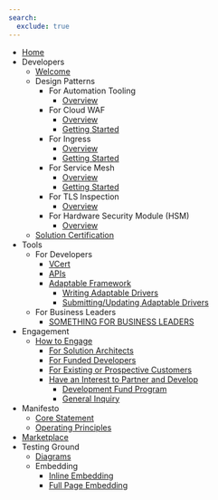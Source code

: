 ```yaml
---
search:
  exclude: true
---
```


- [Home](index.md)
- Developers
    - [Welcome](developers/devs-welcome.md)
    - Design Patterns
        - For Automation Tooling
            - [Overview](#)
        - For Cloud WAF
            - [Overview](developers/design-patterns/for-cloud-waf/cloud-waf-overview.md)
            - [Getting Started](developers/design-patterns/for-cloud-waf/cloud-waf-getting-started.md)
        - For Ingress
            - [Overview](developers/design-patterns/for-ingress/overview-ingress.md)
            - [Getting Started](developers/design-patterns/for-ingress/getting-started-ingress.md)
        - For Service Mesh
            - [Overview](developers/design-patterns/for-service-mesh/overview-service-mesh.md)
            - [Getting Started](developers/design-patterns/for-service-mesh/getting-started-service-mesh.md)
        - For TLS Inspection
            - [Overview](developers/design-patterns/for-tls-inspection/overview-tls-inspection.md)
        - For Hardware Security Module (HSM)
            - [Overview](developers/design-patterns/for-hsm/overview-hsm.md)
    - [Solution Certification](developers/certification/tlsp-certification.md)
- Tools
    - For Developers
        - [VCert](tools/vcert/overview-vcert.md)
        - [APIs](tools/api/overview-api.md)
        - [Adaptable Framework](tools/adaptable-framework/overview-adaptable-framework.md)
            - [Writing Adaptable Drivers](tools/adaptable-framework/writing-adaptable-drivers.md)
            - [Submitting/Updating Adaptable Drivers](tools/adaptable-framework/submitting-your-adaptable-driver.md)
    - For Business Leaders
        - [SOMETHING FOR BUSINESS LEADERS](#)
- Engagement
    - [How to Engage](engagement/how-to-engage.md)
        - [For Solution Architects](engagement/solution-architects.md)
        - [For Funded Developers](engagement/funded-developers.md)
        - [For Existing or Prospective Customers](engagement/customers.md)
        - [Have an Interest to Partner and Develop](engagement/prospective-developers.md)
            - [Development Fund Program](programs/devfund.md)
            - [General Inquiry](engagement/general-inquiry.md)
- Manifesto
    - [Core Statement](manifesto/statements.md)
    - [Operating Principles](manifesto/operating-principles.md)
- [Marketplace](https://marketplace.venafi.com/)
- Testing Ground
    - [Diagrams](testing-ground/testing-diagrams.md)
    - Embedding
        - [Inline Embedding](testing-ground/testing-inline-embeds.md)
        - [Full Page Embedding](testing-ground/testing-fullpage-embeds.md)